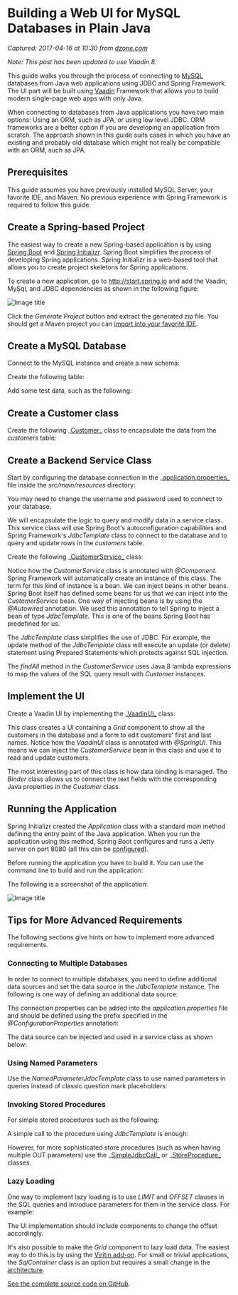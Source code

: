 # Building a Web UI for MySQL Databases in Plain Java

_Captured: 2017-04-16 at 10:30 from [dzone.com](https://dzone.com/articles/building-a-web-ui-for-mysql-databases-in-plain-jav-2?edition=290923&utm_source=Daily%20Digest&utm_medium=email&utm_campaign=dd%202017-04-15)_

_Note: This post has been updated to use Vaadin 8._

This guide walks you through the process of connecting to [MySQL](https://www.mysql.com/) databases from Java web applications using JDBC and Spring Framework. The UI part will be built using [Vaadin](https://vaadin.com) Framework that allows you to build modern single-page web apps with only Java.

When connecting to databases from Java applications you have two main options: Using an ORM, such as JPA, or using low level JDBC. ORM frameworks are a better option if you are developing an application from scratch. The approach shown in this guide suits cases in which you have an existing and probably old database which might not really be compatible with an ORM, such as JPA.

## Prerequisites

This guide assumes you have previously installed MySQL Server, your favorite IDE, and Maven. No previous experience with Spring Framework is required to follow this guide.

## Create a Spring-based Project

The easiest way to create a new Spring-based application is by using [Spring Boot](http://projects.spring.io/spring-boot/) and [Spring Initializr](https://start.spring.io/). Spring Boot simplifies the process of developing Spring applications. Spring Initializr is a web-based tool that allows you to create project skeletons for Spring applications.

To create a new application, go to <http://start.spring.io> and add the Vaadin, MySql, and JDBC dependencies as shown in the following figure:

![Image title](https://vaadin.com/documents/226808/13268303/spring-initializr-vaadin-mysql-jdbc.png/fbb94f48-13ef-4523-9e19-1dd3f6db671f?t=1464867376399)

Click the _Generate Project_ button and extract the generated zip file. You should get a Maven project you can [import into your favorite IDE](https://vaadin.com/blog/-/blogs/the-maven-essentials-for-the-impatient-developer).

## Create a MySQL Database

Connect to the MySQL instance and create a new schema:

Create the following table:

Add some test data, such as the following:

## Create a Customer class

Create the following _[Customer_](https://raw.githubusercontent.com/alejandro-du/mysql-jdbc-vaadin/master/src/main/java/com/example/Customer.java) class to encapsulate the data from the _customers_ table:

## Create a Backend Service Class

Start by configuring the database connection in the _[application.properties_](https://raw.githubusercontent.com/alejandro-du/mysql-jdbc-vaadin/master/src/main/resources/application.properties) file inside the _src/main/resources_ directory:

You may need to change the username and password used to connect to your database.

We will encapsulate the logic to query and modify data in a service class. This service class will use Spring Boot's autoconfiguration capabilities and Spring Framework's _JdbcTemplate_ class to connect to the database and to query and update rows in the _customers_ table.

Create the following _[CustomerService_](https://raw.githubusercontent.com/alejandro-du/mysql-jdbc-vaadin/master/src/main/java/com/example/CustomerService.java) class:

Notice how the _CustomerService_ class is annotated with _@Component_. Spring Framework will automatically create an instance of this class. The term for this kind of instance is a bean. We can inject beans in other beans. Spring Boot itself has defined some beans for us that we can inject into the _CustomerService_ bean. One way of injecting beans is by using the _@Autowired_ annotation. We used this annotation to tell Spring to inject a bean of type _JdbcTemplate_. This is one of the beans Spring Boot has predefined for us.

The _JdbcTemplate_ class simplifies the use of JDBC. For example, the update method of the _JdbcTemplate_ class will execute an update (or delete) statement using Prepared Statements which protects against SQL injection.

The _findAll_ method in the _CustomerService_ uses Java 8 lambda expressions to map the values of the SQL query result with _Customer_ instances.

## Implement the UI

Create a Vaadin UI by implementing the _[VaadinUI_](https://raw.githubusercontent.com/alejandro-du/mysql-jdbc-vaadin/master/src/main/java/com/example/VaadinUI.java) class:

This class creates a UI containing a _Grid_ component to show all the customers in the database and a form to edit customers' first and last names. Notice how the _VaadinUI_ class is annotated with _@SpringUI_. This means we can inject the _CustomerService_ bean in this class and use it to read and update customers.

The most interesting part of this class is how data binding is managed. The _Binder_ class allows us to connect the text fields with the corresponding Java properties in the _Customer_ class.

## Running the Application

Spring Initializr created the _Application_ class with a standard _main_ method defining the entry point of the Java application. When you run the application using this method, Spring Boot configures and runs a Jetty server on port 8080 (all this can be [configured](http://docs.spring.io/spring-boot/docs/current/reference/htmlsingle/#howto-embedded-servlet-containers)).

Before running the application you have to build it. You can use the command line to build and run the application:

The following is a screenshot of the application:

![Image title](https://vaadin.com/documents/226808/13268303/vaadin-mysql-jdbc-screenshot.png/5e3261a2-f0d5-4077-b348-0104bfee0c68?t=1464867467293)

## Tips for More Advanced Requirements

The following sections give hints on how to implement more advanced requirements.

### Connecting to Multiple Databases

In order to connect to multiple databases, you need to define additional data sources and set the data source in the _JdbcTemplate_ instance. The following is one way of defining an additional data source:

The connection properties can be added into the _application.properties_ file and should be defined using the prefix specified in the _@ConfigurationProperties_ annotation:

The data source can be injected and used in a service class as shown below:

### Using Named Parameters

Use the _NamedParameterJdbcTemplate_ class to use named parameters in queries instead of classic question mark placeholders:

### Invoking Stored Procedures

For simple stored procedures such as the following:

A simple call to the procedure using _JdbcTemplate_ is enough:

However, for more sophisticated store procedures (such as when having multiple OUT parameters) use the _[SimpleJdbcCall_](http://docs.spring.io/spring/docs/current/spring-framework-reference/html/jdbc.html#jdbc-simple-jdbc-call-1) or _[StoreProcedure_](http://docs.spring.io/spring/docs/current/spring-framework-reference/html/jdbc.html#jdbc-StoredProcedure) classes.

### Lazy Loading

One way to implement lazy loading is to use _LIMIT_ and _OFFSET_ clauses in the SQL queries and introduce parameters for them in the service class. For example:

The UI implementation should include components to change the offset accordingly.

It's also possible to make the _Grid_ component to lazy load data. The easiest way to do this is by using the [Viritin add-on](https://vaadin.com/directory#!addon/viritin). For small or trivial applications, the _SqlContainer_ class is an option but requires a small change in the [architecture](https://vaadin.com/docs/-/part/framework/sqlcontainer/sqlcontainer-architecture.html).

[See the complete source code on GitHub](https://github.com/alejandro-du/mysql-jdbc-vaadin).
